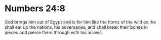# Numbers 24:8

God brings him out of Egypt and is for him like the horns of the wild ox; he shall eat up the nations, his adversaries, and shall break their bones in pieces and pierce them through with his arrows.
